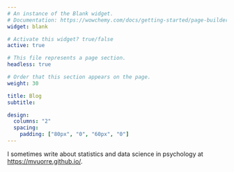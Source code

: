 ```yaml
---
# An instance of the Blank widget.
# Documentation: https://wowchemy.com/docs/getting-started/page-builder/
widget: blank

# Activate this widget? true/false
active: true

# This file represents a page section.
headless: true

# Order that this section appears on the page.
weight: 30

title: Blog
subtitle:

design:
  columns: "2"
  spacing:
    padding: ["80px", "0", "60px", "0"]
---
```


I sometimes write about statistics and data science in psychology at <https://mvuorre.github.io/>.
